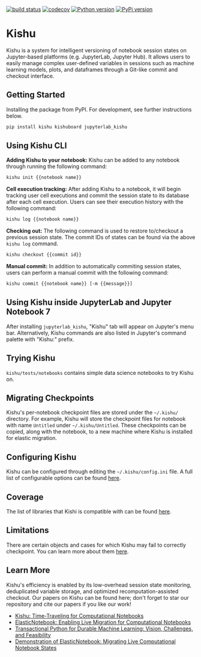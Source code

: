 [![build status](https://github.com/illinoisdata/kishu/actions/workflows/kishu.yml/badge.svg)](htps://github.com/illinoisdata/kishu)
[![codecov](https://codecov.io/gh/illinoisdata/kishu/graph/badge.svg?token=14WRVYQBZO)](https://codecov.io/gh/illinoisdata/kishu)
[![Python version](https://img.shields.io/pypi/pyversions/kishu)](https://pypi.org/project/kishu/)
[![PyPi version](https://img.shields.io/pypi/v/kishu)](https://pypi.org/project/kishu/)
<!---
[![commits last month](https://img.shields.io/github/commit-activity/m/illinoisdata/ElasticNotebook)](htps://github.com/illinoisdata/kishu)
[![GitHub stars](https://img.shields.io/github/stars/illinoisdata/ElasticNotebook)](htps://github.com/illinoisdata/kishu)
--->

# Kishu 

Kishu is a system for intelligent versioning of notebook session states on Jupyter-based platforms (e.g. JupyterLab, Jupyter Hub). It allows users to easily manage complex user-defined variables in sessions such as machine learning models, plots, and dataframes through a Git-like commit and checkout interface.

## Getting Started

Installing the package from PyPI. For development, see further instructions below.

```bash
pip install kishu kishuboard jupyterlab_kishu
```

## Using Kishu CLI

**Adding Kishu to your notebook:** Kishu can be added to any notebook through running the following command:

```bash
kishu init {{notebook name}}
```

**Cell execution tracking:** After adding Kishu to a notebook, it will begin tracking user cell executions and commit the session state to its database after each cell execution. Users can see their execution history with the following command:

```bash
kishu log {{notebook name}}
```

**Checking out:** The following command is used to restore to/checkout a previous session state. The commit IDs of states can be found via the above `kishu log` command.

```bash
kishu checkout {{commit id}}
```

**Manual commit:** In addition to automatically commiting session states, users can perform a manual commit with the following command:

```bash
kishu commit {{notebook name}} [-m {{message}}]
```

## Using Kishu inside JupyterLab and Jupyter Notebook 7

After installing `jupyterlab_kishu`, "Kishu" tab will appear on Jupyter's menu bar. Alternatively, Kishu commands are also listed in Jupyter's command palette with "Kishu:" prefix.

## Trying Kishu

`kishu/tests/notebooks` contains simple data science notebooks to try Kishu on.

## Migrating Checkpoints

Kishu's per-notebook checkpoint files are stored under the `~/.kishu/` directory. For example, Kishu will store the checkpoint files for notebook with name `Untitled` under `~/.kishu/Untitled`. These checkpoints can be copied, along with the notebook, to a new machine where Kishu is installed for elastic migration.

## Configuring Kishu

Kishu can be configured through editing the `~/.kishu/config.ini` file. A full list of configurable options can be found [here](https://github.com/illinoisdata/kishu/blob/main/docs/src/usage.rst).

## Coverage

The list of libraries that Kishi is compatible with can be found [here](https://github.com/illinoisdata/kishu/blob/main/docs/src/supported_libraries.rst).

## Limitations

There are certain objects and cases for which Kishu may fail to correctly checkpoint. You can learn more about them [here](https://github.com/illinoisdata/kishu/blob/main/docs/src/unsupported_cases.rst). 

## Learn More

Kishu's efficiency is enabled by its low-overhead session state monitoring, deduplicated variable storage, and optimized recomputation-assisted checkout. Our papers on Kishu can be found here; don't forget to star our repository and cite our papers if you like our work!

- [Kishu: Time-Traveling for Computational Notebooks](https://arxiv.org/abs/2406.13856)
- [ElasticNotebook: Enabling Live Migration for Computational Notebooks](https://arxiv.org/abs/2309.11083)
- [Transactional Python for Durable Machine Learning: Vision, Challenges, and Feasibility](https://dl.acm.org/doi/abs/10.1145/3595360.3595855)
- [Demonstration of ElasticNotebook: Migrating Live Computational Notebook States](https://dl.acm.org/doi/abs/10.1145/3626246.3654752)
